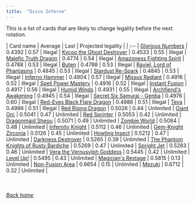 ```yaml
---
title:  "Disco Inferno"
---
```


This is a list of cards that are likely to change legality before the next rotation.

| Card name | Average | Last | Projected legality |
| :-- |
[Glorious Numbers](https://db.ygoprodeck.com/card/?search=Glorious%20Numbers) | 0.4392 | 0.57 | Illegal |
[Kycoo the Ghost Destroyer](https://db.ygoprodeck.com/card/?search=Kycoo%20the%20Ghost%20Destroyer) | 0.4533 | 0.55 | Illegal |
[Malefic Truth Dragon](https://db.ygoprodeck.com/card/?search=Malefic%20Truth%20Dragon) | 0.4774 | 0.54 | Illegal |
[Amazoness Fighting Spirit](https://db.ygoprodeck.com/card/?search=Amazoness%20Fighting%20Spirit) | 0.4788 | 0.53 | Illegal |
[Buten](https://db.ygoprodeck.com/card/?search=Buten) | 0.4788 | 0.53 | Illegal |
[Raviel, Lord of Phantasms](https://db.ygoprodeck.com/card/?search=Raviel,%20Lord%20of%20Phantasms) | 0.4845 | 0.53 | Illegal |
[Stardust Re-Spark](https://db.ygoprodeck.com/card/?search=Stardust%20Re-Spark) | 0.4845 | 0.53 | Illegal |
[Inferno Hammer](https://db.ygoprodeck.com/card/?search=Inferno%20Hammer) | 0.4904 | 0.57 | Illegal |
[Missus Radiant](https://db.ygoprodeck.com/card/?search=Missus%20Radiant) | 0.4916 | 0.52 | Illegal |
[Spell Power Mastery](https://db.ygoprodeck.com/card/?search=Spell%20Power%20Mastery) | 0.4916 | 0.52 | Illegal |
[Instant Fusion](https://db.ygoprodeck.com/card/?search=Instant%20Fusion) | 0.4917 | 0.56 | Illegal |
[Humid Winds](https://db.ygoprodeck.com/card/?search=Humid%20Winds) | 0.4931 | 0.55 | Illegal |
[Archfiend's Awakening](https://db.ygoprodeck.com/card/?search=Archfiend's%20Awakening) | 0.4945 | 0.54 | Illegal |
[Secret Six Samurai - Genba](https://db.ygoprodeck.com/card/?search=Secret%20Six%20Samurai%20-%20Genba) | 0.4976 | 0.60 | Illegal |
[Red-Eyes Black Flare Dragon](https://db.ygoprodeck.com/card/?search=Red-Eyes%20Black%20Flare%20Dragon) | 0.4986 | 0.51 | Illegal |
[Teva](https://db.ygoprodeck.com/card/?search=Teva) | 0.4986 | 0.51 | Illegal |
[Red Rising Dragon](https://db.ygoprodeck.com/card/?search=Red%20Rising%20Dragon) | 0.5026 | 0.44 | Unlimited |
[Giant Orc](https://db.ygoprodeck.com/card/?search=Giant%20Orc) | 0.5041 | 0.47 | Unlimited |
[Red Sprinter](https://db.ygoprodeck.com/card/?search=Red%20Sprinter) | 0.5053 | 0.42 | Unlimited |
[Dragonmaid Sheou](https://db.ygoprodeck.com/card/?search=Dragonmaid%20Sheou) | 0.5071 | 0.49 | Unlimited |
[Zombie World](https://db.ygoprodeck.com/card/?search=Zombie%20World) | 0.5084 | 0.48 | Unlimited |
[Infernity Knight](https://db.ygoprodeck.com/card/?search=Infernity%20Knight) | 0.5112 | 0.46 | Unlimited |
[Gem-Knight Zirconia](https://db.ygoprodeck.com/card/?search=Gem-Knight%20Zirconia) | 0.5126 | 0.45 | Unlimited |
[Howling Insect](https://db.ygoprodeck.com/card/?search=Howling%20Insect) | 0.5212 | 0.47 | Unlimited |
[Darkness Destroyer](https://db.ygoprodeck.com/card/?search=Darkness%20Destroyer) | 0.5265 | 0.39 | Unlimited |
[The Phantom Knights of Rusty Bardiche](https://db.ygoprodeck.com/card/?search=The%20Phantom%20Knights%20of%20Rusty%20Bardiche) | 0.5269 | 0.47 | Unlimited |
[Spright Jet](https://db.ygoprodeck.com/card/?search=Spright%20Jet) | 0.5283 | 0.46 | Unlimited |
[Vera the Vernusylph Goddess](https://db.ygoprodeck.com/card/?search=Vera%20the%20Vernusylph%20Goddess) | 0.5445 | 0.42 | Unlimited |
[Level Up!](https://db.ygoprodeck.com/card/?search=Level%20Up!) | 0.5495 | 0.43 | Unlimited |
[Magician's Restage](https://db.ygoprodeck.com/card/?search=Magician's%20Restage) | 0.5815 | 0.13 | Unlimited |
[Non-Fusion Area](https://db.ygoprodeck.com/card/?search=Non-Fusion%20Area) | 0.6654 | 0.15 | Unlimited |
[Mezuki](https://db.ygoprodeck.com/card/?search=Mezuki) | 0.6712 | 0.32 | Unlimited |

<br>

###### [Back home](index)